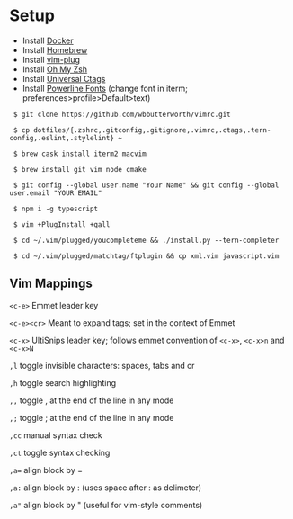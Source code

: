 # Setup

- Install [Docker](https://docs.docker.com/docker-for-mac/install)
- Install [Homebrew](https://github.com/Homebrew/brew)
- Install [vim-plug](https://github.com/junegunn/vim-plug)
- Install [Oh My Zsh](https://github.com/robbyrussell/oh-my-zsh)
- Install [Universal Ctags](https://github.com/universal-ctags/ctags)
- Install [Powerline Fonts](https://github.com/powerline/fonts) (change font in iterm; preferences>profile>Default>text)

```
 $ git clone https://github.com/wbbutterworth/vimrc.git

 $ cp dotfiles/{.zshrc,.gitconfig,.gitignore,.vimrc,.ctags,.tern-config,.eslint,.stylelint} ~

 $ brew cask install iterm2 macvim

 $ brew install git vim node cmake

 $ git config --global user.name "Your Name" && git config --global user.email "YOUR EMAIL"

 $ npm i -g typescript

 $ vim +PlugInstall +qall

 $ cd ~/.vim/plugged/youcompleteme && ./install.py --tern-completer

 $ cd ~/.vim/plugged/matchtag/ftplugin && cp xml.vim javascript.vim
```

## Vim Mappings

```<c-e>``` Emmet leader key

```<c-e><cr>``` Meant to expand tags; set in the context of Emmet

```<c-x>``` UltiSnips leader key; follows emmet convention of ```<c-x>```, ```<c-x>n``` and ```<c-x>N```

```,l``` toggle invisible characters: spaces, tabs and cr  

```,h``` toggle search highlighting  

```,,``` toggle , at the end of the line in any mode  

```,;``` toggle ; at the end of the line in any mode  

```,cc``` manual syntax check  

```,ct``` toggle syntax checking  

```,a=``` align block by =  

```,a:``` align block by : (uses space after : as delimeter)  

```,a"``` align block by " (useful for vim-style comments)  
